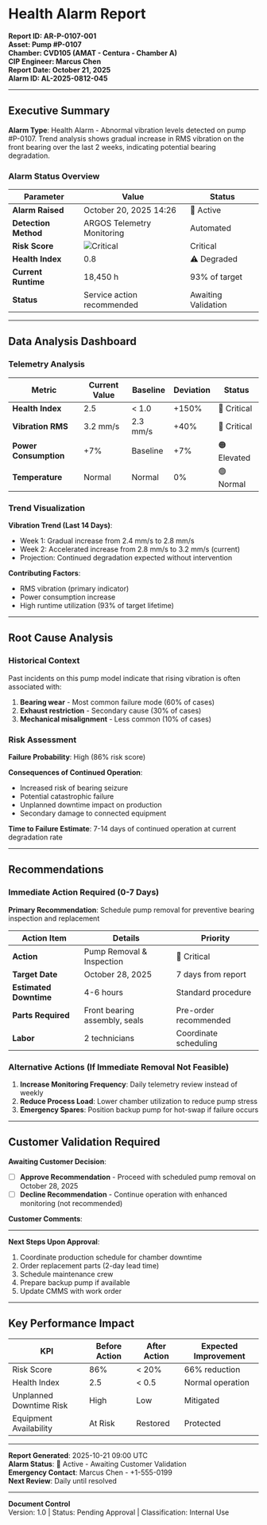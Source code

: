 # Health Alarm Report
**Report ID: AR-P-0107-001**  
**Asset: Pump #P-0107**  
**Chamber: CVD105 (AMAT - Centura - Chamber A)**  
**CIP Engineer: Marcus Chen**  
**Report Date: October 21, 2025**  
**Alarm ID: AL-2025-0812-045**

---

## Executive Summary

**Alarm Type**: Health Alarm - Abnormal vibration levels detected on pump #P-0107. Trend analysis shows gradual increase in RMS vibration on the front bearing over the last 2 weeks, indicating potential bearing degradation.

### Alarm Status Overview

| Parameter | Value | Status |
|-----------|-------|--------|
| **Alarm Raised** | October 20, 2025 14:26 | 🔴 Active |
| **Detection Method** | ARGOS Telemetry Monitoring | Automated |
| **Risk Score** | ![Critical](https://img.shields.io/badge/86%25-E57373?style=flat-square) | Critical |
| **Health Index** | 0.8 | ⚠️ Degraded |
| **Current Runtime** | 18,450 h | 93% of target |
| **Status** | Service action recommended | Awaiting Validation |

---

## Data Analysis Dashboard

### Telemetry Analysis

| Metric | Current Value | Baseline | Deviation | Status |
|--------|---------------|----------|-----------|--------|
| **Health Index** | 2.5 | < 1.0 | +150% | 🔴 Critical |
| **Vibration RMS** | 3.2 mm/s | 2.3 mm/s | +40% | 🔴 Critical |
| **Power Consumption** | +7% | Baseline | +7% | 🟠 Elevated |
| **Temperature** | Normal | Normal | 0% | 🟢 Normal |

### Trend Visualization

**Vibration Trend (Last 14 Days)**:
- Week 1: Gradual increase from 2.4 mm/s to 2.8 mm/s
- Week 2: Accelerated increase from 2.8 mm/s to 3.2 mm/s (current)
- Projection: Continued degradation expected without intervention

**Contributing Factors**:
- RMS vibration (primary indicator)
- Power consumption increase
- High runtime utilization (93% of target lifetime)

---

## Root Cause Analysis

### Historical Context

Past incidents on this pump model indicate that rising vibration is often associated with:
1. **Bearing wear** - Most common failure mode (60% of cases)
2. **Exhaust restriction** - Secondary cause (30% of cases)
3. **Mechanical misalignment** - Less common (10% of cases)

### Risk Assessment

**Failure Probability**: High (86% risk score)

**Consequences of Continued Operation**:
- Increased risk of bearing seizure
- Potential catastrophic failure
- Unplanned downtime impact on production
- Secondary damage to connected equipment

**Time to Failure Estimate**: 7-14 days of continued operation at current degradation rate

---

## Recommendations

### Immediate Action Required (0-7 Days)

**Primary Recommendation**: Schedule pump removal for preventive bearing inspection and replacement

| Action Item | Details | Priority |
|-------------|---------|----------|
| **Action** | Pump Removal & Inspection | 🔴 Critical |
| **Target Date** | October 28, 2025 | 7 days from report |
| **Estimated Downtime** | 4-6 hours | Standard procedure |
| **Parts Required** | Front bearing assembly, seals | Pre-order recommended |
| **Labor** | 2 technicians | Coordinate scheduling |

### Alternative Actions (If Immediate Removal Not Feasible)

1. **Increase Monitoring Frequency**: Daily telemetry review instead of weekly
2. **Reduce Process Load**: Lower chamber utilization to reduce pump stress
3. **Emergency Spares**: Position backup pump for hot-swap if failure occurs

---

## Customer Validation Required

**Awaiting Customer Decision**:

- [ ] **Approve Recommendation** - Proceed with scheduled pump removal on October 28, 2025
- [ ] **Decline Recommendation** - Continue operation with enhanced monitoring (not recommended)

**Customer Comments**:

---

**Next Steps Upon Approval**:
1. Coordinate production schedule for chamber downtime
2. Order replacement parts (2-day lead time)
3. Schedule maintenance crew
4. Prepare backup pump if available
5. Update CMMS with work order

---

## Key Performance Impact

| KPI | Before Action | After Action | Expected Improvement |
|-----|---------------|--------------|---------------------|
| Risk Score | 86% | < 20% | 66% reduction |
| Health Index | 2.5 | < 0.5 | Normal operation |
| Unplanned Downtime Risk | High | Low | Mitigated |
| Equipment Availability | At Risk | Restored | Protected |

---

**Report Generated**: 2025-10-21 09:00 UTC  
**Alarm Status**: 🔴 Active - Awaiting Customer Validation  
**Emergency Contact**: Marcus Chen - +1-555-0199  
**Next Review**: Daily until resolved  

---

**Document Control**  
Version: 1.0 | Status: Pending Approval | Classification: Internal Use
